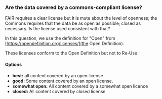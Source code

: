 ### Are the data covered by a commons-compliant license?

FAIR requires a clear license but it is mute about the level of openness;  the Commons requires that the data be as open as possible; closed as necessary. Is the license used consistent with that?  

In this question, we use the definition for "Open" from [https://opendefinition.org/licenses/](the Open Definition).


These licenses conform to the Open Definition but not to Re-Use


#### Options
* **best:** all content covered by an open license
* **good:** Some content covered by an open license.
* **somewhat open:** All content covered by a somewhat open licence
* **closed:** All content covered by closed license
